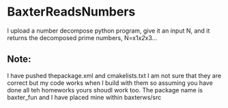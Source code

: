 # BaxterReadsNumbers
I upload a number decompose python program, give it an input N, and it returns the decomposed prime numbers, N=x1*x2*x3...


## Note:
I have pushed thepackage.xml and cmakelists.txt I am not sure that they are correct but my code works when I build with them so assuming you have done all teh homeworks yours shoudl work too.
The package name is baxter_fun and I have placed mine within baxterws/src
 